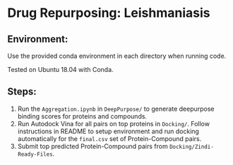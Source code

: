 # Drug Repurposing: Leishmaniasis

## Environment:

Use the provided conda environment in each directory when running code.

Tested on Ubuntu 18.04 with Conda.

## Steps:

1. Run the `Aggregation.ipynb` in `DeepPurpose/` to generate deepurpose binding scores for proteins and compounds. 
2. Run Autodock Vina for all pairs on top proteins in `Docking/`. Follow instructions in README to setup environment and run docking automatically for the `final.csv` set of Protein-Compound pairs.
3. Submit top predicted Protein-Compound pairs from `Docking/Zindi-Ready-Files`.